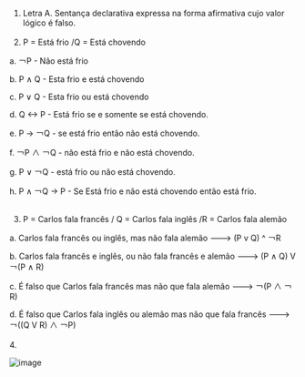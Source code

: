  1. Letra A. Sentança declarativa expressa na forma afirmativa cujo valor lógico é falso.
  <br><br>
  2.  P = Está frio /Q = Está chovendo

a. ￢P - Não está frio

b. P ∧ Q - Esta frio e está chovendo

c. P ∨ Q - Esta frio ou está chovendo

d. Q <-> P - Está frio se e somente se está chovendo. 

e. P -> ￢Q - se está frio então não está chovendo.

f. ￢P ∧ ￢Q - não está frio e não está chovendo. 

g. P ∨ ￢Q - está frio ou não está chovendo.

h. P ∧ ￢Q -> P - Se Está frio e não está chovendo então está frio. 
<br><br>

  3. P = Carlos fala francês / Q = Carlos fala inglês /R = Carlos fala alemão

a. Carlos fala francês ou inglês, mas não fala alemão ---> (P v Q) ^ ￢R

b. Carlos fala francês e inglês, ou não fala francês e alemão ---> (P ∧ Q) V ￢(P ∧ R)

c. É falso que Carlos fala francês mas não que fala alemão ---> ￢(P ∧ ￢R)

d. É falso que Carlos fala inglês ou alemão mas não que fala francês --->  ￢((Q V R) ∧ ￢P)
<br><br>
  4. 
					
![image](https://user-images.githubusercontent.com/37483676/111841495-d0ab4500-88dc-11eb-8f0a-53e1c0e72d30.png)





